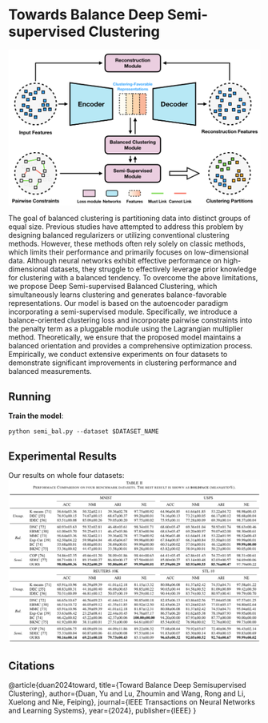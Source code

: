 # Towards Balance Deep Semi-supervised Clustering

![workflow](assets/workflow.png)

The goal of balanced clustering is partitioning data into distinct groups of equal size. Previous studies have attempted to address this problem by designing balanced regularizers or utilizing conventional clustering methods. However, these methods often rely solely on classic methods, which limits their performance and primarily focuses on low-dimensional data. Although neural networks exhibit effective performance on high-dimensional datasets, they struggle to effectively leverage prior knowledge for clustering with a balanced tendency. To overcome the above limitations, we propose Deep Semi-supervised Balanced Clustering, which simultaneously learns clustering and generates balance-favorable representations. Our model is based on the autoencoder paradigm incorporating a semi-supervised module. Specifically, we introduce a balance-oriented clustering loss and incorporate pairwise constraints into the penalty term as a pluggable module using the Lagrangian multiplier method. Theoretically, we ensure that the proposed model maintains a balanced orientation and provides a comprehensive optimization process. Empirically, we conduct extensive experiments on four datasets to demonstrate significant improvements in clustering performance and balanced measurements.

## Running

**Train the model**:

```
python semi_bal.py --dataset $DATASET_NAME
```

## Experimental Results
Our results on  whole four datasets:
![dataset](assets/results.png)

## Citations

@article{duan2024toward,
  title={Toward Balance Deep Semisupervised Clustering},
  author={Duan, Yu and Lu, Zhoumin and Wang, Rong and Li, Xuelong and Nie, Feiping},
  journal={IEEE Transactions on Neural Networks and Learning Systems},
  year={2024},
  publisher={IEEE}
}